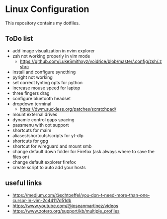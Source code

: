 # Linux Configuration
This repository contains my dotfiles.

## ToDo list
- add image visualization in nvim explorer
- zsh not working properly in vim mode
    - https://github.com/LukeSmithxyz/voidrice/blob/master/.config/zsh/.zshrc
- install and configure syncthing
- pyright not working
- set correct lynting opts for python
- increase mouse speed for laptop
- three fingers drag
- configure bluetooth headset
- dropdown terminal
    - https://dwm.suckless.org/patches/scratchpad/
- mount external drives
- dynamic control gaps spacing
- passmenu with opt support
- shortcuts for maim
- aliases/shortcuts/scripts for yt-dlp
- shortcuts for gpg
- shortcut for wireguard and mount smb
- change default down folder for Firefox (ask always where to save the files on)
- change default explorer firefox
- create script to auto add your hosts

## useful links
- https://medium.com/@schtoeffel/you-don-t-need-more-than-one-cursor-in-vim-2c44117d51db
- https://www.youtube.com/@joseanmartinez/videos
- https://www.zotero.org/support/kb/multiple_profiles
